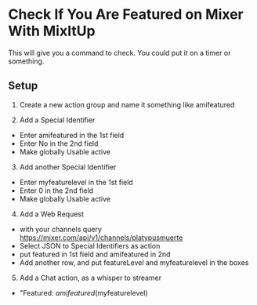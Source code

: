 # Check If You Are Featured on Mixer With MixItUp
This will give you a command to check. You could put it on a timer or something.

## Setup
1. Create a  new action group and name it something like amifeatured

2. Add a Special Identifier
  - Enter amifeatured in the 1st field
  - Enter No in the 2nd field
  - Make globally Usable active
  
3. Add another Special Identifier
  - Enter myfeaturelevel in the 1st field
  - Enter 0 in the 2nd field
  - Make globally Usable active
  
4. Add a Web Request
  - with your channels query https://mixer.com/api/v1/channels/platypusmuerte
  - Select JSON to Special Identifiers as action
  - put featured in 1st field and amifeatured in 2nd
  - Add another row, and put featureLevel and myfeaturelevel in the boxes
  
5. Add a Chat action, as a whisper to streamer
  - "Featured: $amifeatured ($myfeaturelevel)
